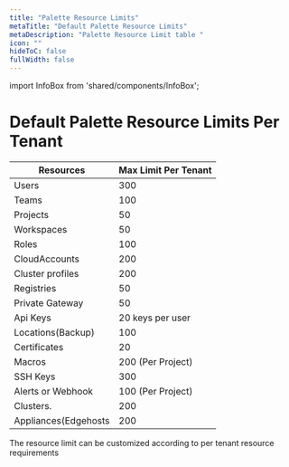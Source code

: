 ```yaml
---
title: "Palette Resource Limits"
metaTitle: "Default Palette Resource Limits"
metaDescription: "Palette Resource Limit table "
icon: ""
hideToC: false
fullWidth: false
---
```


import InfoBox from 'shared/components/InfoBox';

# Default Palette Resource Limits Per Tenant 

|Resources           |  Max Limit Per Tenant|
|--------------------|----------------------|
|Users               |     300              |
|Teams               |     100              |
|Projects            |      50              |
|Workspaces          |      50              |
|Roles               |     100              |
|CloudAccounts       |     200              |
|Cluster profiles    |     200              |
|Registries          |      50              |
|Private Gateway     |      50              |
|Api Keys            |   20 keys per user   |
|Locations(Backup)   |      100             |
|Certificates        |       20             |
|Macros              |      200 (Per Project)|
|SSH Keys            |      300              |
|Alerts or Webhook   |   100 (Per Project)   |
|Clusters.           |      200              |
|Appliances(Edgehosts|      200              |  


<InfoBox>
The resource limit can be customized according to per tenant resource requirements 
</InfoBox>


<br />
<br />
